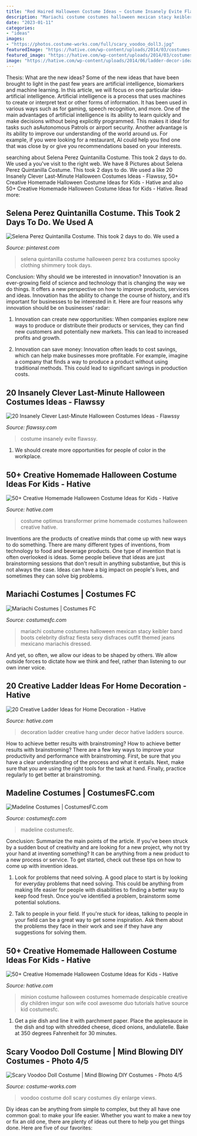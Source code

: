 ```yaml
---
title: "Red Haired Halloween Costume Ideas ~ Costume Insanely Evite Flawssy"
description: "Mariachi costume costumes halloween mexican stacy keibler band boots celebrity disfraz fiesta sexy disfraces outfit themed jeans mexicano mariachis dressed"
date: "2023-01-11"
categories:
- "ideas"
images:
- "https://photos.costume-works.com/full/scary_voodoo_doll3.jpg"
featuredImage: "https://hative.com/wp-content/uploads/2014/03/costumes-for-kids/29-minion-kid-costume-idea.jpg"
featured_image: "https://hative.com/wp-content/uploads/2014/03/costumes-for-kids/29-minion-kid-costume-idea.jpg"
image: "https://hative.com/wp-content/uploads/2014/06/ladder-decor-ideas/20-ladder-decor-ideas.jpg"
---
```



Thesis: What are the new ideas?
Some of the new ideas that have been brought to light in the past few years are artificial intelligence, biomarkers and machine learning. In this article, we will focus on one particular idea- artificial intelligence. Artificial intelligence is a process that uses machines to create or interpret text or other forms of information. It has been used in various ways such as for gaming, speech recognition, and more. 
One of the main advantages of artificial intelligence is its ability to learn quickly and make decisions without being explicitly programmed. This makes it ideal for tasks such asAutonomous Patrols or airport security. Another advantage is its ability to improve our understanding of the world around us. For example, if you were looking for a restaurant, AI could help you find one that was close by or give you recommendations based on your interests.

	

		
searching about Selena Perez Quintanilla Costume. This took 2 days to do. We used a you've visit to the right web. We have 8 Pictures about Selena Perez Quintanilla Costume. This took 2 days to do. We used a like 20 Insanely Clever Last-Minute Halloween Costumes Ideas - Flawssy, 50+ Creative Homemade Halloween Costume Ideas for Kids - Hative and also 50+ Creative Homemade Halloween Costume Ideas for Kids - Hative. Read more:
		
    
## Selena Perez Quintanilla Costume. This Took 2 Days To Do. We Used A

<img loading=lazy src="https://i.pinimg.com/736x/b9/d1/f5/b9d1f5847802ae70ff15c5418e2701ca--spooky-halloween-halloween-stuff.jpg" onerror="this.onerror=null;this.src='https://tse3.mm.bing.net/th?id=OIP.OVmtYOcJwiIVmz0WRxpsAAHaPJ&amp;pid=15.1';" alt="Selena Perez Quintanilla Costume. This took 2 days to do. We used a">

_Source: pinterest.com_

>selena quintanilla costume halloween perez bra costumes spooky clothing shimmery took days. 

	

Conclusion: Why should we be interested in innovation?
Innovation is an ever-growing field of science and technology that is changing the way we do things. It offers a new perspective on how to improve products, services and ideas. Innovation has the ability to change the course of history, and it’s important for businesses to be interested in it. Here are four reasons why innovation should be on businesses’ radar:
1) Innovation can create new opportunities: When companies explore new ways to produce or distribute their products or services, they can find new customers and potentially new markets. This can lead to increased profits and growth.

2) Innovation can save money: Innovation often leads to cost savings, which can help make businesses more profitable. For example, imagine a company that finds a way to produce a product without using traditional methods. This could lead to significant savings in production costs.

    
## 20 Insanely Clever Last-Minute Halloween Costumes Ideas - Flawssy

<img loading=lazy src="http://www.flawssy.com/wp-content/uploads/2016/05/women-last-minute-costume.jpg" onerror="this.onerror=null;this.src='https://tse1.mm.bing.net/th?id=OIP.JIQcQEVEKaGgflLAM63IkwHaLH&amp;pid=15.1';" alt="20 Insanely Clever Last-Minute Halloween Costumes Ideas - Flawssy">

_Source: flawssy.com_

>costume insanely evite flawssy. 

	

1. We should create more opportunities for people of color in the workplace.

    
## 50+ Creative Homemade Halloween Costume Ideas For Kids - Hative

<img loading=lazy src="https://hative.com/wp-content/uploads/2014/03/costumes-for-kids/6-optimus-prime-transformer.jpg" onerror="this.onerror=null;this.src='https://tse4.mm.bing.net/th?id=OIP.WQav_ShpHPboZv4zDvmz4wHaJ4&amp;pid=15.1';" alt="50+ Creative Homemade Halloween Costume Ideas for Kids - Hative">

_Source: hative.com_

>costume optimus transformer prime homemade costumes halloween creative hative. 

	

Inventions are the products of creative minds that come up with new ways to do something. There are many different types of inventions, from technology to food and beverage products. One type of invention that is often overlooked is ideas. Some people believe that ideas are just brainstorming sessions that don't result in anything substantive, but this is not always the case. Ideas can have a big impact on people's lives, and sometimes they can solve big problems.

    
## Mariachi Costumes | Costumes FC

<img loading=lazy src="http://www.costumesfc.com/wp-content/uploads/2014/11/Mariachi-Girl-Costume.jpg" onerror="this.onerror=null;this.src='https://tse4.mm.bing.net/th?id=OIP.fvg9stmN43KZdjNAqWohtQHaKc&amp;pid=15.1';" alt="Mariachi Costumes | Costumes FC">

_Source: costumesfc.com_

>mariachi costume costumes halloween mexican stacy keibler band boots celebrity disfraz fiesta sexy disfraces outfit themed jeans mexicano mariachis dressed. 

	

And yet, so often, we allow our ideas to be shaped by others. We allow outside forces to dictate how we think and feel, rather than listening to our own inner voice.

    
## 20 Creative Ladder Ideas For Home Decoration - Hative

<img loading=lazy src="https://hative.com/wp-content/uploads/2014/06/ladder-decor-ideas/20-ladder-decor-ideas.jpg" onerror="this.onerror=null;this.src='https://tse2.mm.bing.net/th?id=OIP.DnWg652kQc8FWCIogHUlCgHaLI&amp;pid=15.1';" alt="20 Creative Ladder Ideas for Home Decoration - Hative">

_Source: hative.com_

>decoration ladder creative hang under decor hative ladders source. 

	

How to achieve better results with brainstroming?
How to achieve better results with brainstroming? There are a few key ways to improve your productivity and performance with brainstroming. First, be sure that you have a clear understanding of the process and what it entails. Next, make sure that you are using the right tools for the task at hand. Finally, practice regularly to get better at brainstroming.

    
## Madeline Costumes | CostumesFC.com

<img loading=lazy src="https://www.costumesfc.com/wp-content/uploads/2014/11/Madeline-Halloween-Costume.jpg" onerror="this.onerror=null;this.src='https://tse3.mm.bing.net/th?id=OIP.Zsb9Jwxp73n4tbOmGA3S9AHaJ6&amp;pid=15.1';" alt="Madeline Costumes | CostumesFC.com">

_Source: costumesfc.com_

>madeline costumesfc. 

	

Conclusion: Summarize the main points of the article.
If you've been struck by a sudden bout of creativity and are looking for a new project, why not try your hand at inventing something? It can be anything from a new product to a new process or service. To get started, check out these tips on how to come up with invention ideas.
1. Look for problems that need solving. A good place to start is by looking for everyday problems that need solving. This could be anything from making life easier for people with disabilities to finding a better way to keep food fresh. Once you've identified a problem, brainstorm some potential solutions.

2. Talk to people in your field. If you're stuck for ideas, talking to people in your field can be a great way to get some inspiration. Ask them about the problems they face in their work and see if they have any suggestions for solving them.

    
## 50+ Creative Homemade Halloween Costume Ideas For Kids - Hative

<img loading=lazy src="https://hative.com/wp-content/uploads/2014/03/costumes-for-kids/29-minion-kid-costume-idea.jpg" onerror="this.onerror=null;this.src='https://tse3.mm.bing.net/th?id=OIP.wh_0bScCbcmhKW8w_pUfEgHaJ4&amp;pid=15.1';" alt="50+ Creative Homemade Halloween Costume Ideas for Kids - Hative">

_Source: hative.com_

>minion costume halloween costumes homemade despicable creative diy children imgur son wife cool awesome duo tutorials hative source kid costumesfc. 

	

1. Get a pie dish and line it with parchment paper. Place the applesauce in the dish and top with shredded cheese, diced onions, anduliatelle. Bake at 350 degrees Fahrenheit for 30 minutes.

    
## Scary Voodoo Doll Costume | Mind Blowing DIY Costumes - Photo 4/5

<img loading=lazy src="https://photos.costume-works.com/full/scary_voodoo_doll3.jpg" onerror="this.onerror=null;this.src='https://tse4.mm.bing.net/th?id=OIP.3iD-kv4guwAYHdjUF4ZpEgHaNK&amp;pid=15.1';" alt="Scary Voodoo Doll Costume | Mind Blowing DIY Costumes - Photo 4/5">

_Source: costume-works.com_

>voodoo costume doll scary costumes diy enlarge views. 

	

Diy ideas can be anything from simple to complex, but they all have one common goal: to make your life easier. Whether you want to make a new toy or fix an old one, there are plenty of ideas out there to help you get things done. Here are five of our favorites: 

